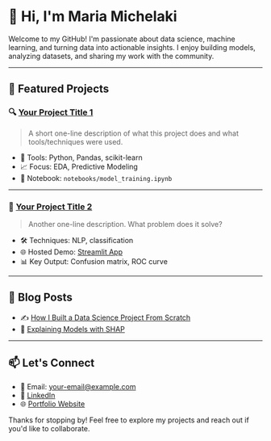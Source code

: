 
# 👋 Hi, I'm Maria Michelaki

Welcome to my GitHub! I'm passionate about data science, machine learning, and turning data into actionable insights. I enjoy building models, analyzing datasets, and sharing my work with the community.

---

## 🧠 Featured Projects

### 🔍 [Your Project Title 1](https://github.com/Michelaki/project-1)
> A short one-line description of what this project does and what tools/techniques were used.

- 📌 Tools: Python, Pandas, scikit-learn
- 📈 Focus: EDA, Predictive Modeling
- 🧪 Notebook: `notebooks/model_training.ipynb`

---

### 🧬 [Your Project Title 2](https://github.com/Michelaki/project-2)
> Another one-line description. What problem does it solve?

- 🛠️ Techniques: NLP, classification
- 🌐 Hosted Demo: [Streamlit App](https://your-app.streamlit.app)
- 📊 Key Output: Confusion matrix, ROC curve

---

## 📰 Blog Posts

- ✍️ [How I Built a Data Science Project From Scratch](https://your-medium-link)
- 🧠 [Explaining Models with SHAP](https://your-blog-link)

---

## 📫 Let's Connect

- 📧 Email: your-email@example.com  
- 💼 [LinkedIn](https://linkedin.com/in/yourname)  
- 🌐 [Portfolio Website](https://yourportfolio.com)


Thanks for stopping by! Feel free to explore my projects and reach out if you'd like to collaborate.
